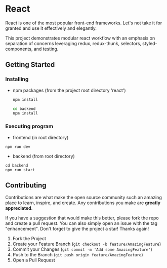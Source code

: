 # React
React is one of the most popular front-end frameworks. Let's not take it for granted and use it effectively and elegantly. 

This project demonstrates modular react workflow with an emphasis on separation of concerns leveraging redux, redux-thunk, selectors, styled-components, and testing.

## Getting Started

### Installing

* npm packages (from the project root directory 'react')

   ```sh
   npm install
   ```
   
  ```sh
  cd backend
  npm install
  ```

### Executing program

* frontend (in root directory)
```
npm run dev
```

* backend (from root directory)
```
cd backend
npm run start
```

## Contributing

Contributions are what make the open source community such an amazing place to learn, inspire, and create. Any contributions you make are **greatly appreciated**.

If you have a suggestion that would make this better, please fork the repo and create a pull request. You can also simply open an issue with the tag "enhancement".
Don't forget to give the project a star! Thanks again!

1. Fork the Project
2. Create your Feature Branch (`git checkout -b feature/AmazingFeature`)
3. Commit your Changes (`git commit -m 'Add some AmazingFeature'`)
4. Push to the Branch (`git push origin feature/AmazingFeature`)
5. Open a Pull Request
